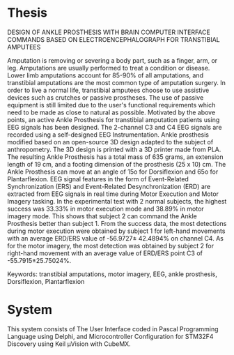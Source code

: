 # Thesis
DESIGN OF ANKLE PROSTHESIS WITH BRAIN COMPUTER INTERFACE COMMANDS BASED ON ELECTROENCEPHALOGRAPH FOR TRANSTIBIAL AMPUTEES

Amputation is removing or severing a body part, such as a finger, arm, or leg. 
Amputations are usually performed to treat a condition or disease. 
Lower limb amputations account for 85-90% of all amputations, and transtibial amputations are the most common type of amputation surgery. 
In order to live a normal life, transtibial amputees choose to use assistive devices such as crutches or passive prostheses. 
The use of passive equipment is still limited due to the user's functional requirements which need to be made as close to natural as possible. 
Motivated by the above points, an active Ankle Prosthesis for transtibial amputation patients using EEG signals has been designed. 
The 2-channel C3 and C4 EEG signals are recorded using a self-designed EEG Instrumentation. 
Ankle prosthesis modified based on an open-source 3D design adapted to the subject of anthropometry. 
The 3D design is printed with a 3D printer made from PLA. The resulting Ankle Prosthesis has a total mass of 635 grams, an extension length of 19 cm, and a footing dimension of the prosthesis (25 x 10) cm. 
The Ankle Prosthesis can move at an angle of 15o for Dorsiflexion and 65o for Plantarflexion. 
EEG signal features in the form of Event-Related Synchronization (ERS) and Event-Related Desynchronization (ERD) are extracted from EEG signals in real time during Motor Execution and Motor Imagery tasking. 
In the experimental test with 2 normal subjects, the highest success was 33.33% in motor execution mode and 38.89% in motor imagery mode. 
This shows that subject 2 can command the Ankle Prosthesis better than subject 1. 
From the success data, the most detections during motor execution were obtained by subject 1 for left-hand movements with an average ERD/ERS value of -56.9727± 42.4894% on channel C4. 
As for the motor imagery, the most detection was obtained by subject 2 for right-hand movement with an average value of ERD/ERS point C3 of -55.7915±25.75024%.

Keywords: transtibial amputations, motor imagery, EEG, ankle prosthesis, Dorsiflexion, Plantarflexion

# System
This system consists of The User Interface coded in Pascal Programming Language using Delphi, and Microcontroller Configuration for STM32F4 Discovery using Keil µVision with CubeMX. 

